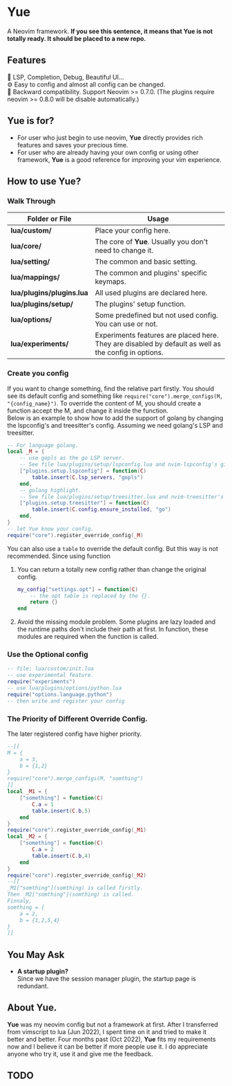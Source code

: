 # **Yue**
A Neovim framework.
**If you see this sentence, it means that **Yue** is not totally ready.
It should be placed to a new repo.**

## Features
:book: LSP, Completion, Debug, Beautiful UI...  
:gear: Easy to config and almost all config can be changed.  
:dash: Backward compatibility. Support Neovim >= 0.7.0. (The plugins require neovim >= 0.8.0 will be disable automatically.)

## **Yue** is for?
* For user who just begin to use neovim, **Yue** directly provides rich features and saves your precious time.
* For user who are already having your own config or using other framework, **Yue** is a good reference for improving your vim experience. 

## How to use **Yue**?
<!-- 1. clone this repo to your `~/.config/nvim`. -->
<!-- 2. Run "YuePluginsSync" in neovim to install the plugins. -->
<!-- 3. Create your config if you need. -->

### Walk Through
| Folder or File | Usage |
| -- | -- |
|**lua/custom/** | Place your config here.  
|**lua/core/** | The core of **Yue**. Usually you don't need to change it.
|**lua/setting/** | The common and basic setting.  
|**lua/mappings/** | The common and plugins' specific keymaps.  
|**lua/plugins/plugins.lua** | All used plugins are declared here.  
|**lua/plugins/setup/** | The plugins' setup function.  
|**lua/options/** | Some predefined but not used config. You can use or not.
|**lua/experiments/** | Experiments features are placed here. They are disabled by default as well as the config in options.

### Create you config
If you want to change something, find the relative part firstly.
You should see its default config and something like `require("core").merge_configs(M, "{config_name}")`.
To override the content of M, you should create a function accept the M, and change it inside the function.  
Below is an example to show how to add the support of golang by changing the lspconfig's and treesitter's config.
Assuming we need golang's LSP and treesitter.
```lua
-- For language golang.
local _M = {
	-- use gopls as the go LSP server.
	-- See file lua/plugins/setup/lspconfig.lua and nvim-lspconfig's github repo for more information.
	["plugins.setup.lspconfig"] = function(C)
		table.insert(C.lsp_servers, "gopls")
	end,
	-- golang highlight.
	-- See file lua/plugins/setup/treesitter.lua and nvim-treesitter's github repo for more information.
	["plugins.setup.treesitter"] = function(C)
		table.insert(C.config.ensure_installed, "go")
	end,
}
-- let Yue know your config.
require("core").register_override_config(_M)
```

You can also use a `table` to override the default config.
But this way is not recommended. Since using function
1. You can return a totally new config rather than change the original config.
	```lua
	my_config["settings.opt"] = function(C)
		-- the opt table is replaced by the {}.
		return {} 
	end
	```
2. Avoid the missing module problem.
Some plugins are lazy loaded and the runtime paths don't include their path at first.
In function, these modules are required when the function is called.

### Use the Optional config
```lua
-- file: lua/custom/init.lua
-- use experimental feature.
require("experiments")
-- use lua/plugins/options/python.lua
require("options.language.python")
-- then write and register your config
```

### The Priority of Different Override Config.
The later registered config have higher priority.
```lua
--[[
M = {
	a = 3,
	b = {1,2}
}
require("core").merge_configs(M, "somthing")
]]
local _M1 = {
	["something"] = function(C) 
		C.a = 1
		table.insert(C.b,5)
	end
}
require("core").register_override_config(_M1)
local _M2 = {
	["something"] = function(C) 
		C.a = 2
		table.insert(C.b,4)
	end
}
require("core").register_override_config(_M2)
--[[
_M1["somthing"](somthing) is called firstly.
Then _M2["somthing"](somthing) is called.
Finnaly, 
somthing = {
	a = 2,
	b = {1,2,5,4}
}
]]
```
## You May Ask
* **A startup plugin?**  
Since we have the session manager plugin, the startup page is redundant.

## About **Yue**.
**Yue** was my neovim config but not a framework at first.
After I transferred from vimscript to lua (Jun 2022),
I spent time on it and tried to make it better and better.
Four months past (Oct 2022), **Yue** fits my requirements now
and I believe it can be better if more people use it.
I do appreciate anyone who try it, use it and give me the feedback.


## TODO
